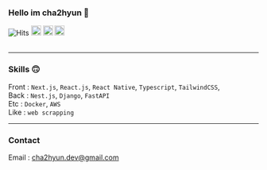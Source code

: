 ### Hello im cha2hyun 🚀

<!-- generate font : https://qwerty.dev/fancy-font-generator/ -->


      
![Hits](https://hits.seeyoufarm.com/api/count/incr/badge.svg?url=https%3A%2F%2Fgithub.com%2Fcha2hyun%2Fhit-counter&count_bg=%23D3D3D3&title_bg=%23D3D3D3&icon=&icon_color=%23E7E7E7&title=HITS&edge_flat=true)
<a href="https://www.instagram.com/cha2hyun/"><img src="https://img.shields.io/badge/instagram-%23E4405F.svg?&style=for-the-badge&logo=instagram&logoColor=white" height=20></a>  <a href="https://cha2hyun.github.io/"><img src="https://img.shields.io/badge/-BLOG-12345?style=for-the-badge" height=20></a>  <a href="mailto:cha2hyun.dev@gmail.com"><img src="https://img.shields.io/badge/-EMAIL-100?style=for-the-badge" height=20></a>  
<br>

<hr/>

### Skills 🙃

Front : `Next.js`, `React.js`, `React Native`, `Typescript`, `TailwindCSS`,
<br>
Back : `Nest.js`, `Django`, `FastAPI`
<br>
Etc : `Docker`, `AWS`
<br>
Like : `web scrapping`

<hr/>


### Contact

Email : cha2hyun.dev@gmail.com
